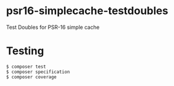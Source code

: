 # psr16-simplecache-testdoubles
Test Doubles for PSR-16 simple cache


# Testing

```shell
$ composer test
$ composer specification 
$ composer coverage
```